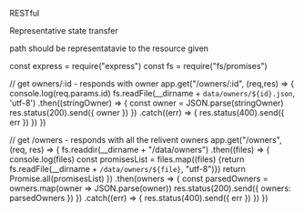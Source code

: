 RESTful

Representative state transfer

path should be representatavie to the resource given




const express = require("express")
const fs = require("fs/promises")

// get owners/:id - responds with owner
app.get("/owners/:id", 
(req,res) => {
	console.log(req.params.id)
	fs.readFile(__dirname + `data/owners/${id}.json`, 'utf-8')
	.then((stringOwner) => {
		const owner = JSON.parse(stringOwner)
		res.status(200).send({ owner })
	})
	.catch((err) => {
		res.status(400).send({ err })
	})
})

// get /owners - responds with all the relivent owners
app.get("/owners", (req, res) => {
	fs.readdir(__dirname + "/data/owners")
	.then((files) => {
		console.log(files)
		const promisesList = files.map((files) {return fs.readFile(__dirname + `/data/owners/${file}`, "utf-8")})
		return Promise.all(promisesList)
	})
	.then(owners => {
		const parsedOwners = owners.map(owner => JSON.parse(owner))
		res.status(200).send({ owners: parsedOwners })
	})
	.catch((err) => {
		res.status(400).send({ err })
	})
})
